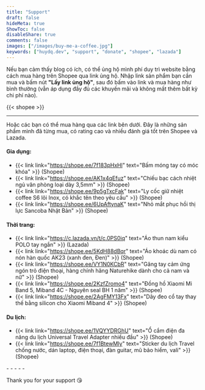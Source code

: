 ```yaml
---
title: "Support"
draft: false
hideMeta: true
ShowToc: false
disableShare: true
comments: false
images: ["/images/buy-me-a-coffee.jpg"]
keywords: ["huydq.dev", "support", "donate", "shopee", "lazada"]
---
```


Nếu bạn cảm thấy blog có ích, có thể ủng hộ mình phí duy trì website bằng cách mua hàng trên Shopee qua link ủng hộ.
Nhập link sản phẩm bạn cần mua và bấm nút **"Lấy link ủng hộ"**, sau đó bấm vào link và mua hàng như bình thường (vẫn áp dụng đầy đủ các khuyến mãi và không mất thêm bất kỳ chi phí nào).

{{< shopee >}}

---

Hoặc các bạn có thể mua hàng qua các link bên dưới. Đây là những sản phẩm mình đã từng mua, có rating cao và nhiều đánh giá tốt trên Shopee và Lazada.

#### Gia dụng:

- {{< link link="https://shope.ee/7f183pHxHl" text="Bấm móng tay có móc khóa" >}} (Shopee)
- {{< link link="https://shope.ee/AK1x4qEfuz" text="Chiếu bạc cách nhiệt ngủ văn phòng loại dày 3,5mm" >}} (Shopee)
- {{< link link="https://shope.ee/9p5gTxcFak" text="Ly cốc giữ nhiệt coffee S6 lõi Inox, có khắc tên theo yêu cầu" >}} (Shopee)
- {{< link link="https://shope.ee/6UpAftynaK" text="Nhỏ mắt phục hồi thị lực Sancoba Nhật Bản" >}} (Shopee)

#### Thời trang:

- {{< link link="https://c.lazada.vn/t/c.0PS0iq" text="Áo thun nam kiểu POLO tay ngắn" >}} (Lazada)
- {{< link link="https://shope.ee/5KdH88dBqr" text="Áo khoác dù nam có nón hàn quốc AK23 (xanh đen, Đen)" >}} (Shopee)
- {{< link link="https://shope.ee/VY1N0KCbR" text="Găng tay cảm ứng ngón trỏ điện thoại, hàng chính hãng Naturehike dành cho cả nam và nữ" >}} (Shopee)
- {{< link link="https://shope.ee/2KzfZromo4" text="Đồng hồ Xiaomi Mi Band 5, Miband 4C - Nguyên seal BH 1 năm" >}} (Shopee)
- {{< link link="https://shope.ee/2AgFMY13Fx" text="Dây đeo cổ tay thay thế bằng silicon cho Xiaomi Miband 4" >}} (Shopee)

#### Du lịch:

- {{< link link="https://shope.ee/1VQYYDRGhU" text="Ổ cắm điện đa năng du lịch Universal Travel Adapter nhiều đầu" >}} (Shopee)
- {{< link link="https://shope.ee/7f1BtewMIy" text="Sticker du lịch Travel chống nước, dán laptop, điện thoại, đàn guitar, mũ bảo hiểm, vali" >}} (Shopee)

-&nbsp;-&nbsp;-&nbsp;-&nbsp;-

Thank you for your support 😘
